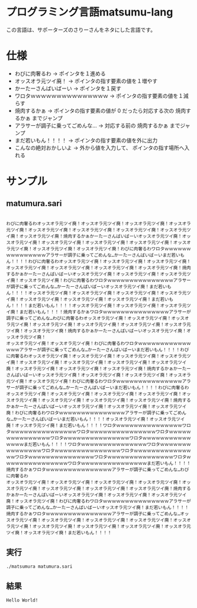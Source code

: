 # プログラミング言語matsumu-lang
この言語は、サポーターズのさりーさんをネタにした言語です。

# 仕様
- わびに肉奢るわ -> ポインタを１進める
- オッスオラ元ツイ廃！ -> ポインタの指す要素の値を１増やす
- かーたーさんばいばーい -> ポインタを１戻す
- ワロタｗｗｗｗｗｗｗｗｗｗｗｗｗｗｗ -> ポインタの指す要素の値を１減らす
- 焼肉するかぁ -> ポインタの指す要素の値が 0 だったら対応する次の 焼肉するかぁ までジャンプ
- アラサーが調子に乗ってごめんな… -> 対応する前の 焼肉するかぁ までジャンプ
- まだ若いもん！！！！ -> ポインタの指す要素の値を外に出力
- こんなの絶対おかしいよ -> 外から値を入力して、 ポインタの指す場所へ入れる

# サンプル
## matumura.sari
```

わびに肉奢るわオッスオラ元ツイ廃！オッスオラ元ツイ廃！オッスオラ元ツイ廃！オッスオラ元ツイ廃！オッスオラ元ツイ廃！オッスオラ元ツイ廃！オッスオラ元ツイ廃！オッスオラ元ツイ廃！オッスオラ元ツイ廃！焼肉するかぁかーたーさんばいばーいオッスオラ元ツイ廃！オッスオラ元ツイ廃！オッスオラ元ツイ廃！オッスオラ元ツイ廃！オッスオラ元ツイ廃！オッスオラ元ツイ廃！オッスオラ元ツイ廃！オッスオラ元ツイ廃！わびに肉奢るわワロタｗｗｗｗｗｗｗｗｗｗｗｗｗｗｗアラサーが調子に乗ってごめんな…かーたーさんばいばーいまだ若いもん！！！！わびに肉奢るわオッスオラ元ツイ廃！オッスオラ元ツイ廃！オッスオラ元ツイ廃！オッスオラ元ツイ廃！オッスオラ元ツイ廃！オッスオラ元ツイ廃！オッスオラ元ツイ廃！焼肉するかぁかーたーさんばいばーいオッスオラ元ツイ廃！オッスオラ元ツイ廃！オッスオラ元ツイ廃！オッスオラ元ツイ廃！わびに肉奢るわワロタｗｗｗｗｗｗｗｗｗｗｗｗｗｗｗアラサーが調子に乗ってごめんな…かーたーさんばいばーいオッスオラ元ツイ廃！まだ若いもん！！！！オッスオラ元ツイ廃！オッスオラ元ツイ廃！オッスオラ元ツイ廃！オッスオラ元ツイ廃！オッスオラ元ツイ廃！オッスオラ元ツイ廃！オッスオラ元ツイ廃！まだ若いもん！！！！まだ若いもん！！！！オッスオラ元ツイ廃！オッスオラ元ツイ廃！オッスオラ元ツイ廃！まだ若いもん！！！！焼肉するかぁワロタｗｗｗｗｗｗｗｗｗｗｗｗｗｗｗアラサーが調子に乗ってごめんな…わびに肉奢るわオッスオラ元ツイ廃！オッスオラ元ツイ廃！オッスオラ元ツイ廃！オッスオラ元ツイ廃！オッスオラ元ツイ廃！オッスオラ元ツイ廃！オッスオラ元ツイ廃！オッスオラ元ツイ廃！焼肉するかぁかーたーさんばいばーいオッスオラ元ツイ廃！オッスオラ元ツイ廃！
オッスオラ元ツイ廃！オッスオラ元ツイ廃！わびに肉奢るわワロタｗｗｗｗｗｗｗｗｗｗｗｗｗｗｗアラサーが調子に乗ってごめんな…かーたーさんばいばーいまだ若いもん！！！！わびに肉奢るわオッスオラ元ツイ廃！オッスオラ元ツイ廃！オッスオラ元ツイ廃！オッスオラ元ツイ廃！オッスオラ元ツイ廃！オッスオラ元ツイ廃！オッスオラ元ツイ廃！オッスオラ元ツイ廃！オッスオラ元ツイ廃！オッスオラ元ツイ廃！オッスオラ元ツイ廃！焼肉するかぁかーたーさんばいばーいオッスオラ元ツイ廃！オッスオラ元ツイ廃！オッスオラ元ツイ廃！オッスオラ元ツイ廃！オッスオラ元ツイ廃！わびに肉奢るわワロタｗｗｗｗｗｗｗｗｗｗｗｗｗｗｗアラサーが調子に乗ってごめんな…かーたーさんばいばーいまだ若いもん！！！！わびに肉奢るわオッスオラ元ツイ廃！オッスオラ元ツイ廃！オッスオラ元ツイ廃！オッスオラ元ツイ廃！オッスオラ元ツイ廃！オッスオラ元ツイ廃！オッスオラ元ツイ廃！オッスオラ元ツイ廃！焼肉するかぁかーたーさんばいばーいオッスオラ元ツイ廃！オッスオラ元ツイ廃！オッスオラ元ツイ廃！わびに肉奢るわワロタｗｗｗｗｗｗｗｗｗｗｗｗｗｗｗアラサーが調子に乗ってごめんな…かーたーさんばいばーいまだ若いもん！！！！オッスオラ元ツイ廃！オッスオラ元ツイ廃！オッスオラ元ツイ廃！まだ若いもん！！！！ワロタｗｗｗｗｗｗｗｗｗｗｗｗｗｗｗワロタｗｗｗｗｗｗｗｗｗｗｗｗｗｗｗワロタｗｗｗｗｗｗｗｗｗｗｗｗｗｗｗワロタｗｗｗｗｗｗｗｗｗｗｗｗｗｗｗワロタｗｗｗｗｗｗｗｗｗｗｗｗｗｗｗワロタｗｗｗｗｗｗｗｗｗｗｗｗｗｗｗまだ若いもん！！！！ワロタｗｗｗｗｗｗｗｗｗｗｗｗｗｗｗワロタｗｗｗｗｗｗｗｗｗｗｗｗｗｗｗワロタｗｗｗｗｗｗｗｗｗｗｗｗｗｗｗワロタｗｗｗｗｗｗｗｗｗｗｗｗｗｗｗワロタｗｗｗｗｗｗｗｗｗｗｗｗｗｗｗワロタｗｗｗｗｗｗｗｗｗｗｗｗｗｗｗワロタｗｗｗｗｗｗｗｗｗｗｗｗｗｗｗワロタｗｗｗｗｗｗｗｗｗｗｗｗｗｗｗまだ若いもん！！！！焼肉するかぁワロタｗｗｗｗｗｗｗｗｗｗｗｗｗｗｗアラサーが調子に乗ってごめんな…わびに肉奢るわ
オッスオラ元ツイ廃！オッスオラ元ツイ廃！オッスオラ元ツイ廃！オッスオラ元ツイ廃！オッスオラ元ツイ廃！オッスオラ元ツイ廃！オッスオラ元ツイ廃！オッスオラ元ツイ廃！焼肉するかぁかーたーさんばいばーいオッスオラ元ツイ廃！オッスオラ元ツイ廃！オッスオラ元ツイ廃！オッスオラ元ツイ廃！わびに肉奢るわワロタｗｗｗｗｗｗｗｗｗｗｗｗｗｗｗアラサーが調子に乗ってごめんな…かーたーさんばいばーいオッスオラ元ツイ廃！まだ若いもん！！！！焼肉するかぁワロタｗｗｗｗｗｗｗｗｗｗｗｗｗｗｗアラサーが調子に乗ってごめんな…オッスオラ元ツイ廃！オッスオラ元ツイ廃！オッスオラ元ツイ廃！オッスオラ元ツイ廃！オッスオラ元ツイ廃！オッスオラ元ツイ廃！オッスオラ元ツイ廃！オッスオラ元ツイ廃！オッスオラ元ツイ廃！オッスオラ元ツイ廃！まだ若いもん！！！！
```
## 実行
```
./matsumura matumura.sari
```
## 結果
```
Hello World!
```
